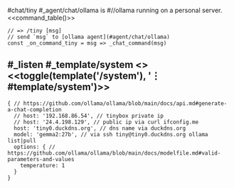 #chat/tiny #_agent/chat/ollama is #//ollama running on a personal server.  
<<command_table()>>
```js:js_removed
// => /tiny [msg]
// send `msg` to [ollama agent](#agent/chat/ollama)
const _on_command_tiny = msg => _chat_command(msg)
```
#_listen #_template/system
<<system>> <<toggle(template('/system'), '⋮ #template/system')>>
---
```js:agent
{ // https://github.com/ollama/ollama/blob/main/docs/api.md#generate-a-chat-completion
  // host: '192.168.86.54', // tinybox private ip
  // host: '24.4.198.129', // public ip via curl ifconfig.me
  host: 'tiny0.duckdns.org', // dns name via duckdns.org
  model: 'gemma2:27b', // via ssh tiny@tiny0.duckdns.org ollama list|pull
  options: { // https://github.com/ollama/ollama/blob/main/docs/modelfile.md#valid-parameters-and-values
    temperature: 1
  }
}
```